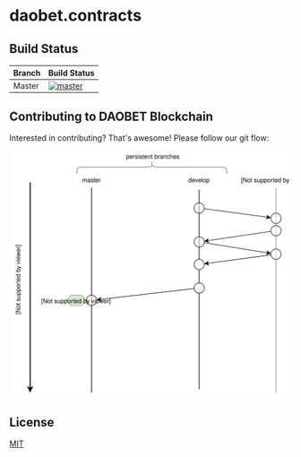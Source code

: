 # daobet.contracts

## Build Status

Branch|Build Status
---|---
Master|[![master](https://travis-ci.org/mixbytes/eosio.contracts.svg?branch=master)](https://travis-ci.org/mixbytes/eosio.contracts)

## Contributing to DAOBET Blockchain

Interested in contributing? That's awesome! Please follow our git flow:

![Alt text](images/flow.svg)

## License

[MIT](./LICENSE)
